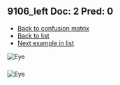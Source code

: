## 9106_left Doc: 2 Pred: 0
- [Back to confusion matrix](https://github.com/juliandewit/kaggle_retinopathy/blob/master/matrix.md)
- [Back to list](https://github.com/juliandewit/kaggle_retinopathy/blob/master/lists/20/list.md)
- [Next example in list](https://github.com/juliandewit/kaggle_retinopathy/blob/master/lists/20/91/916_left.md)

![Eye](https://retinopaty.blob.core.windows.net/size1024/9106_left_2.jpeg)

### 

![Eye]()

